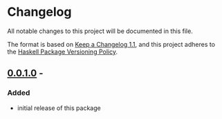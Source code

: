 # Changelog

All notable changes to this project will be documented in this file.

The format is based on [Keep a Changelog 1.1](https://keepachangelog.com/en/1.1.0/),
and this project adheres to the [Haskell Package Versioning Policy](https://pvp.haskell.org/).

## [0.0.1.0] -

### Added

- initial release of this package

[0.0.1.0]: https://github.com/sellout/xdg-base-directory/releases/tag/v0..0.1.0
